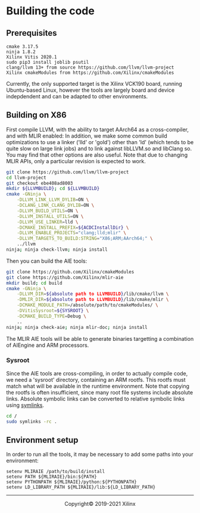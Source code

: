 # Building the code

## Prerequisites

```
cmake 3.17.5
ninja 1.8.2
Xilinx Vitis 2020.1
sudo pip3 install joblib psutil
clang/llvm 13+ from source https://github.com/llvm/llvm-project
Xilinx cmakeModules from https://github.com/Xilinx/cmakeModules
```

Currently, the only supported target is the Xilinx VCK190 board, running Ubuntu-based Linux, however
the tools are largely board and device indepdendent and can be adapted to other environments.

## Building on X86

First compile LLVM, with the ability to target AArch64 as a cross-compiler, and with MLIR enabled:
In addition, we make some common build optimizations to use a linker ('lld' or 'gold') other than
'ld' (which tends to be quite slow on large link jobs) and to link against libLLVM.so and libClang
so.  You may find that other options are also useful.  Note that due to changing MLIR APIs, only a
particular revision is expected to work.

```sh
git clone https://github.com/llvm/llvm-project
cd llvm-project
git checkout ebe408ad8003
mkdir ${LLVMBUILD}; cd ${LLVMBUILD}
cmake -GNinja \
    -DLLVM_LINK_LLVM_DYLIB=ON \
    -DCLANG_LINK_CLANG_DYLIB=ON \
    -DLLVM_BUILD_UTILS=ON \
    -DLLVM_INSTALL_UTILS=ON \
    -DLLVM_USE_LINKER=lld \
    -DCMAKE_INSTALL_PREFIX=${ACDCInstallDir} \
    -DLLVM_ENABLE_PROJECTS="clang;lld;mlir" \
    -DLLVM_TARGETS_TO_BUILD:STRING="X86;ARM;AArch64;" \
    ../llvm
ninja; ninja check-llvm; ninja install
```

Then you can build the AIE tools:
```sh
git clone https://github.com/Xilinx/cmakeModules
git clone https://github.com/Xilinx/mlir-aie
mkdir build; cd build
cmake -GNinja \
    -DLLVM_DIR=${absolute path to LLVMBUILD}/lib/cmake/llvm \
    -DMLIR_DIR=${absolute path to LLVMBUILD}/lib/cmake/mlir \
    -DCMAKE_MODULE_PATH=/absolute/path/to/cmakeModules/ \
    -DVitisSysroot=${SYSROOT} \
    -DCMAKE_BUILD_TYPE=Debug \
    ..
ninja; ninja check-aie; ninja mlir-doc; ninja install
```

The MLIR AIE tools will be able to generate binaries targetting a combination of AIEngine and ARM processors.

### Sysroot
Since the AIE tools are cross-compiling, in order to actually compile code, we need a 'sysroot' directory,
containing an ARM rootfs.  This rootfs must match what will be available in the runtime environment.
Note that copying the rootfs is often insufficient, since many root file systems include absolute links.
Absolute symbolic links can be converted to relative symbolic links using [symlinks](https://github.com/brandt/symlinks).

```sh
cd /
sudo symlinks -rc .
```

## Environment setup
In order to run all the tools, it may be necessary to add some paths into your environment:

```
setenv MLIRAIE /path/to/build/install
setenv PATH ${MLIRAIE}/bin:${PATH}
setenv PYTHONPATH ${MLIRAIE}/python:${PYTHONPATH}
setenv LD_LIBRARY_PATH ${MLIRAIE}/lib:${LD_LIBRARY_PATH}
```

-----

<p align="center">Copyright&copy; 2019-2021 Xilinx</p>
